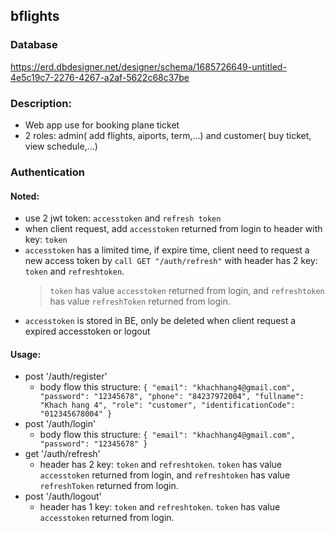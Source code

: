 ## bflights

### Database

https://erd.dbdesigner.net/designer/schema/1685726649-untitled-4e5c19c7-2276-4267-a2af-5622c68c37be

### Description:

-   Web app use for booking plane ticket
-   2 roles: admin( add flights, aiports, term,...) and customer( buy ticket, view schedule,...)

### Authentication

#### Noted:

-   use 2 jwt token: `accesstoken` and `refresh token`
-   when client request, add `accesstoken` returned from login to header with key: `token`
-   `accesstoken` has a limited time, if expire time, client need to request a new access token by `call GET "/auth/refresh"` with header has 2 key: `token` and `refreshtoken`.
    > `token` has value `accesstoken` returned from login, and `refreshtoken` has value `refreshToken` returned from login.
-   `accesstoken` is stored in BE, only be deleted when client request a expired accesstoken or logout

#### Usage:

-   post '/auth/register'
    -   body flow this structure:
        `{
  "email": "khachhang4@gmail.com",
  "password": "12345678",
  "phone": "84237972004",
  "fullname": "Khach hang 4",
  "role": "customer",
  "identificationCode": "012345678004"
}`
-   post '/auth/login'
    -   body flow this structure:
        `{
  "email": "khachhang4@gmail.com",
  "password": "12345678"
}`
-   get '/auth/refresh'
    -   header has 2 key: `token` and `refreshtoken`. `token` has value `accesstoken` returned from login, and `refreshtoken` has value `refreshToken` returned from login.
-   post '/auth/logout'
    -   header has 1 key: `token` and `refreshtoken`. `token` has value `accesstoken` returned from login.
